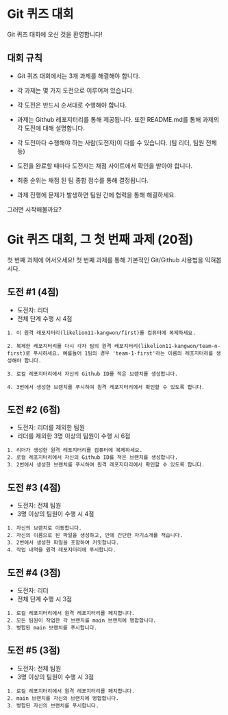 # Git 퀴즈 대회

Git 퀴즈 대회에 오신 것을 환영합니다!

## 대회 규칙

- Git 퀴즈 대회에서는 3개 과제를 해결해야 합니다.

- 각 과제는 몇 가지 도전으로 이루어져 있습니다.

- 각 도전은 반드시 순서대로 수행해야 합니다.

- 과제는 Github 레포지터리를 통해 제공됩니다. 또한 README.md를 통해 과제의 각 도전에 대해 설명합니다.

- 각 도전마다 수행해야 하는 사람(도전자)이 다를 수 있습니다. (팀 리더, 팀원 전체 등)

- 도전을 완료할 때마다 도전자는 채점 사이트에서 확인을 받아야 합니다.

- 최종 순위는 채점 된 팀 종합 점수를 통해 결정됩니다.

- 과제 진행에 문제가 발생하면 팀원 간에 협력을 통해 해결하세요.

그러면 시작해볼까요?

# Git 퀴즈 대회, 그 첫 번째 과제 (20점)

첫 번째 과제에 어서오세요! 첫 번째 과제를 통해 기본적인 Git/Github 사용법을 익혀봅시다.

## 도전 #1 (4점)

- 도전자: 리더
- 전체 단계 수행 시 4점

```
1. 이 원격 레포지터리(likelion11-kangwon/first)를 컴퓨터에 복제하세요.

2. 복제한 레포지터리를 다시 각자 팀의 원격 레포지터리(likelion11-kangwon/team-n-first)로 푸시하세요. 예를들어 1팀의 경우 'team-1-first'라는 이름의 레포지터리를 생성해야 합니다.

3. 로컬 레포지터리에서 자신의 Github ID를 적은 브랜치를 생성합니다.

4. 3번에서 생성한 브랜치를 푸시하여 원격 레포지터리에서 확인할 수 있도록 합니다.
```

## 도전 #2 (6점)

- 도전자: 리더를 제외한 팀원
- 리더를 제외한 3명 이상의 팀원이 수행 시 6점

```
1. 리더가 생성한 원격 레포지터리를 컴퓨터에 복제하세요.
2. 로컬 레포지터리에서 자신의 Github ID를 적은 브랜치를 생성합니다.
3. 2번에서 생성한 브랜치를 푸시하여 원격 레포지터리에서 확인할 수 있도록 합니다.
```

## 도전 #3 (4점)

- 도전자: 전체 팀원
- 3명 이상의 팀원이 수행 시 4점

```
1. 자신의 브랜치로 이동합니다.
2. 자신의 이름으로 된 파일을 생성하고, 안에 간단한 자기소개를 적습니다.
3. 2번에서 생성한 파일을 포함하여 커밋합니다.
4. 작업 내역을 원격 레포지터리에 푸시합니다.
```

## 도전 #4 (3점)

- 도전자: 리더
- 전체 단계 수행 시 3점

```
1. 로컬 레포지터리에서 원격 레포지터리를 페치합니다.
2. 모든 팀원이 작업한 각 브랜치를 main 브랜치에 병합합니다.
3. 병합된 main 브랜치를 푸시합니다.
```

## 도전 #5 (3점)

- 도전자: 전체 팀원
- 3명 이상의 팀원이 수행 시 3점

```
1. 로컬 레포지터리에서 원격 레포지터리를 페치합니다.
2. main 브랜치를 자신의 브랜치에 병합합니다.
3. 병합된 자신의 브랜치를 푸시합니다.
```
